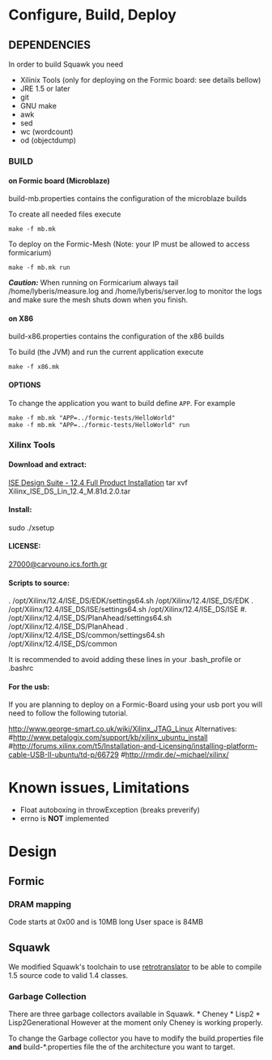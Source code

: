 # Configure, Build, Deploy #

## DEPENDENCIES ##

In order to build Squawk you need
 * Xilinix Tools (only for deploying on the Formic board: see details bellow)
 * JRE 1.5 or later
 * git
 * GNU make
 * awk
 * sed
 * wc (wordcount)
 * od (objectdump)

### BUILD ###

#### on Formic board (Microblaze) ####
  build-mb.properties contains the configuration of the microblaze
  builds

  To create all needed files execute

    make -f mb.mk

  To deploy on the Formic-Mesh (Note: your IP must be allowed to
  access formicarium)

    make -f mb.mk run

  ***Caution:*** When running on Formicarium always tail
  /home/lyberis/measure.log and /home/lyberis/server.log to monitor
  the logs and make sure the mesh shuts down when you finish.

#### on X86 ####
  build-x86.properties contains the configuration of the x86 builds

  To build (the JVM) and run the current application execute

    make -f x86.mk

#### OPTIONS ####
  To change the application you want to build define `APP`. For
  example

    make -f mb.mk "APP=../formic-tests/HelloWorld"
    make -f mb.mk "APP=../formic-tests/HelloWorld" run

### Xilinx Tools ###

#### Download and extract: ####
  [ISE Design Suite - 12.4 Full Product Installation](http://www.xilinx.com/support/download/index.html/content/xilinx/en/downloadNav/design-tools/v12_4.html)
  tar xvf Xilinx_ISE_DS_Lin_12.4_M.81d.2.0.tar

#### Install: ####
  sudo ./xsetup

#### LICENSE: ####
  27000@carvouno.ics.forth.gr

#### Scripts to source: ####
  . /opt/Xilinx/12.4/ISE_DS/EDK/settings64.sh /opt/Xilinx/12.4/ISE_DS/EDK
  . /opt/Xilinx/12.4/ISE_DS/ISE/settings64.sh /opt/Xilinx/12.4/ISE_DS/ISE
  #. /opt/Xilinx/12.4/ISE_DS/PlanAhead/settings64.sh /opt/Xilinx/12.4/ISE_DS/PlanAhead
  . /opt/Xilinx/12.4/ISE_DS/common/settings64.sh /opt/Xilinx/12.4/ISE_DS/common
  
  It is recommended to avoid adding these lines in your .bash_profile
  or .bashrc

#### For the usb: ####
  If you are planning to deploy on a Formic-Board using your usb port
  you will need to follow the following tutorial.
  
  http://www.george-smart.co.uk/wiki/Xilinx_JTAG_Linux
  Alternatives:
    #http://www.petalogix.com/support/kb/xilinx_ubuntu_install
    #http://forums.xilinx.com/t5/Installation-and-Licensing/installing-platform-cable-USB-II-ubuntu/td-p/66729
    #http://rmdir.de/~michael/xilinx/

# Known issues, Limitations #

  * Float autoboxing in throwException (breaks preverify)
  * errno is **NOT** implemented

# Design #

## Formic ##

### DRAM mapping ###
  Code starts at 0x00 and is 10MB long
  User space is 84MB

## Squawk ##

  We modified Squawk's toolchain to use
  [retrotranslator](http://retrotranslator.sourceforge.net/) to be
  able to compile 1.5 source code to valid 1.4 classes.

### Garbage Collection ###

  There are three garbage collectors available in Squawk.
    * Cheney
    * Lisp2
    * Lisp2Generational
  However at the moment only Cheney is working properly.
  
  To change the Garbage collector you have to modify the
  build.properties file **and** build-*.properties file the of the
  architecture you want to target.
